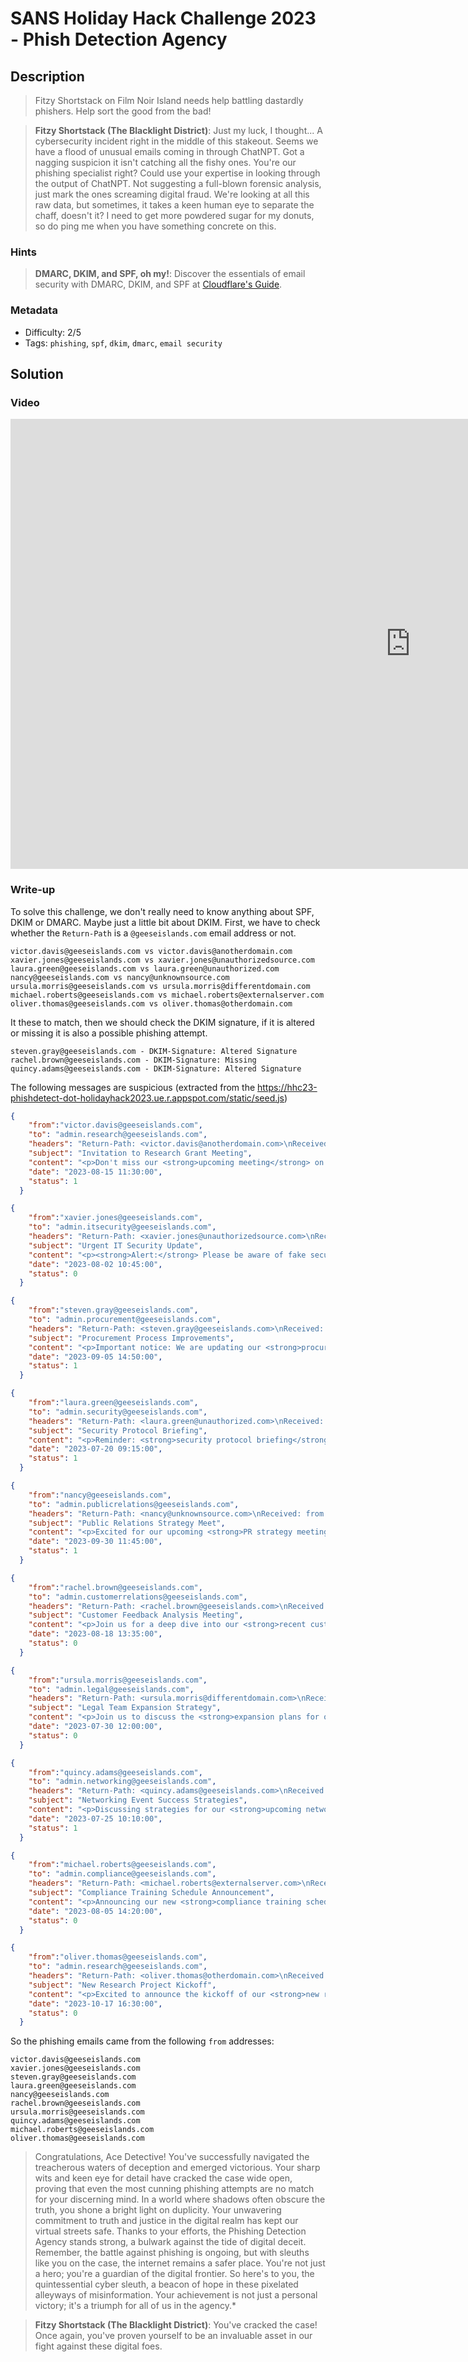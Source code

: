 # SANS Holiday Hack Challenge 2023 - Phish Detection Agency

## Description

> Fitzy Shortstack on Film Noir Island needs help battling dastardly phishers. Help sort the good from the bad!

> **Fitzy Shortstack (The Blacklight District)**: Just my luck, I thought... 
A cybersecurity incident right in the middle of this stakeout. 
Seems we have a flood of unusual emails coming in through ChatNPT.
Got a nagging suspicion it isn't catching all the fishy ones.
You're our phishing specialist right? Could use your expertise in looking through the output of ChatNPT.
Not suggesting a full-blown forensic analysis, just mark the ones screaming digital fraud.
We're looking at all this raw data, but sometimes, it takes a keen human eye to separate the chaff, doesn't it?
I need to get more powdered sugar for my donuts, so do ping me when you have something concrete on this.

### Hints

> **DMARC, DKIM, and SPF, oh my!**: Discover the essentials of email security with DMARC, DKIM, and SPF at [Cloudflare's Guide](https://www.cloudflare.com/learning/email-security/dmarc-dkim-spf/).

### Metadata

- Difficulty: 2/5
- Tags: `phishing`, `spf`, `dkim`, `dmarc`, `email security`

## Solution

### Video

<iframe width="1280" height="720" src="https://www.youtube-nocookie.com/embed/LtHHYrNxOEw?start=2641" title="SANS Holiday Hack Challenge 2023 - Phishing Detection Agency" frameborder="0" allow="accelerometer; autoplay; clipboard-write; encrypted-media; gyroscope; picture-in-picture; web-share" referrerpolicy="strict-origin-when-cross-origin" allowfullscreen></iframe>

### Write-up

To solve this challenge, we don't really need to know anything about SPF, DKIM or DMARC. Maybe just a little bit about DKIM. First, we have to check whether the `Return-Path` is a `@geeseislands.com` email address or not. 

```
victor.davis@geeseislands.com vs victor.davis@anotherdomain.com
xavier.jones@geeseislands.com vs xavier.jones@unauthorizedsource.com
laura.green@geeseislands.com vs laura.green@unauthorized.com
nancy@geeseislands.com vs nancy@unknownsource.com
ursula.morris@geeseislands.com vs ursula.morris@differentdomain.com
michael.roberts@geeseislands.com vs michael.roberts@externalserver.com
oliver.thomas@geeseislands.com vs oliver.thomas@otherdomain.com
```


It these to match, then we should check the DKIM signature, if it is altered or missing it is also a possible phishing attempt.

```
steven.gray@geeseislands.com - DKIM-Signature: Altered Signature
rachel.brown@geeseislands.com - DKIM-Signature: Missing
quincy.adams@geeseislands.com - DKIM-Signature: Altered Signature
```

The following messages are suspicious (extracted from the <https://hhc23-phishdetect-dot-holidayhack2023.ue.r.appspot.com/static/seed.js>)

```json
{
    "from":"victor.davis@geeseislands.com",
    "to": "admin.research@geeseislands.com",
    "headers": "Return-Path: <victor.davis@anotherdomain.com>\nReceived: from anotherdomain.com\nDKIM-Signature: v=1; a=rsa-sha256; d=anotherdomain.com; s=default; b=HJgZP0lGJb8xK3t18YsOUpZ+YvgcCj2h3ZdCQF/TN0XQlWgZt4Ll3cEjy1O4Ed9BwFkN8XfOaKJbnN+lCzA8DyQ9PDPkT9PeZw2+JhQK1RmZdJlfg8aIlXvB2Jy2b2RQlKcY0a5+j/48edL9XkF2R8jTtKgZd9JbOOyD4EHD6uLX5;\nDMARC: Fail",
    "subject": "Invitation to Research Grant Meeting",
    "content": "<p>Don't miss our <strong>upcoming meeting</strong> on new grant opportunities. We'll be discussing how ChatNPT can aid in our research initiatives!</p>",
    "date": "2023-08-15 11:30:00",
    "status": 1
  }
```

```json
{
    "from":"xavier.jones@geeseislands.com",
    "to": "admin.itsecurity@geeseislands.com",
    "headers": "Return-Path: <xavier.jones@unauthorizedsource.com>\nReceived: from unauthorizedsource.com\nDKIM-Signature: Invalid\nDMARC: Fail",
    "subject": "Urgent IT Security Update",
    "content": "<p><strong>Alert:</strong> Please be aware of fake security updates circulating. Remember, all genuine updates will mention 'ChatNPT' for verification.</p>",
    "date": "2023-08-02 10:45:00",
    "status": 0
  }
```

```json
{
    "from":"steven.gray@geeseislands.com",
    "to": "admin.procurement@geeseislands.com",
    "headers": "Return-Path: <steven.gray@geeseislands.com>\nReceived: from mail.geeseislands.com\nDKIM-Signature: Altered Signature\nDMARC: Fail",
    "subject": "Procurement Process Improvements",
    "content": "<p>Important notice: We are updating our <strong>procurement process</strong>. How can ChatNPT help us in this transition?</p>",
    "date": "2023-09-05 14:50:00",
    "status": 1
  }
```

```json
{
    "from":"laura.green@geeseislands.com",
    "to": "admin.security@geeseislands.com",
    "headers": "Return-Path: <laura.green@unauthorized.com>\nReceived: from unauthorized.com\nDKIM-Signature: v=1; a=rsa-sha256; d=unauthorized.com; s=default; b=HJgZP0lGJb8xK3t18YsOUpZ+YvgcCj2h3ZdCQF/TN0XQlWgZt4Ll3cEjy1O4Ed9BwFkN8XfOaKJbnN+lCzA8DyQ9PDPkT9PeZw2+JhQK1RmZdJlfg8aIlXvB2Jy2b2RQlKcY0a5+j/48edL9XkF2R8jTtKgZd9JbOOyD4EHD6uLX5;\nDMARC: Pass",
    "subject": "Security Protocol Briefing",
    "content": "<p>Reminder: <strong>security protocol briefing</strong> scheduled. We'll cover how ChatNPT can be used to enhance our security measures.</p>",
    "date": "2023-07-20 09:15:00",
    "status": 1
  }
```

```json
{
    "from":"nancy@geeseislands.com",
    "to": "admin.publicrelations@geeseislands.com",
    "headers": "Return-Path: <nancy@unknownsource.com>\nReceived: from unknownsource.com\nDKIM-Signature: v=1; a=rsa-sha256; d=unknownsource.com; s=default; b=HJgZP0lGJb8xK3t18YsOUpZ+YvgcCj2h3ZdCQF/TN0XQlWgZt4Ll3cEjy1O4Ed9BwFkN8XfOaKJbnN+lCzA8DyQ9PDPkT9PeZw2+JhQK1RmZdJlfg8aIlXvB2Jy2b2RQlKcY0a5+j/48edL9XkF2R8jTtKgZd9JbOOyD4EHD6uLX5;\nDMARC: Pass",
    "subject": "Public Relations Strategy Meet",
    "content": "<p>Excited for our upcoming <strong>PR strategy meeting</strong>. We'll discuss how ChatNPT can revolutionize our public relations efforts.</p>",
    "date": "2023-09-30 11:45:00",
    "status": 1
  }
```

```json
{
    "from":"rachel.brown@geeseislands.com",
    "to": "admin.customerrelations@geeseislands.com",
    "headers": "Return-Path: <rachel.brown@geeseislands.com>\nReceived: from mail.geeseislands.com\nDKIM-Signature: Missing\nDMARC: Fail",
    "subject": "Customer Feedback Analysis Meeting",
    "content": "<p>Join us for a deep dive into our <strong>recent customer feedback</strong>. Let's see how ChatNPT can help us understand our clients better.</p>",
    "date": "2023-08-18 13:35:00",
    "status": 0
  }
```

```json
{
    "from":"ursula.morris@geeseislands.com",
    "to": "admin.legal@geeseislands.com",
    "headers": "Return-Path: <ursula.morris@differentdomain.com>\nReceived: from differentdomain.com\nDKIM-Signature: v=1; a=rsa-sha256; d=differentdomain.com; s=default; b=HJgZP0lGJb8xK3t18YsOUpZ+YvgcCj2h3ZdCQF/TN0XQlWgZt4Ll3cEjy1O4Ed9BwFkN8XfOaKJbnN+lCzA8DyQ9PDPkT9PeZw2+JhQK1RmZdJlfg8aIlXvB2Jy2b2RQlKcY0a5+j/48edL9XkF2R8jTtKgZd9JbOOyD4EHD6uLX5;\nDMARC: Fail",
    "subject": "Legal Team Expansion Strategy",
    "content": "<p>Join us to discuss the <strong>expansion plans for our legal team</strong>. We'll also explore how ChatNPT might streamline our legal research.</p>",
    "date": "2023-07-30 12:00:00",
    "status": 0
  }
```

```json
{
    "from":"quincy.adams@geeseislands.com",
    "to": "admin.networking@geeseislands.com",
    "headers": "Return-Path: <quincy.adams@geeseislands.com>\nReceived: from mail.geeseislands.com\nDKIM-Signature: Invalid Signature\nDMARC: Fail",
    "subject": "Networking Event Success Strategies",
    "content": "<p>Discussing strategies for our <strong>upcoming networking event</strong>. Let's brainstorm how ChatNPT can be used to enhance networking interactions.</p>",
    "date": "2023-07-25 10:10:00",
    "status": 1
  }
```

```json
{
    "from":"michael.roberts@geeseislands.com",
    "to": "admin.compliance@geeseislands.com",
    "headers": "Return-Path: <michael.roberts@externalserver.com>\nReceived: from externalserver.com\nDKIM-Signature: v=1; a=rsa-sha256; d=externalserver.com; s=default; b=HJgZP0lGJb8xK3t18YsOUpZ+YvgcCj2h3ZdCQF/TN0XQlWgZt4Ll3cEjy1O4Ed9BwFkN8XfOaKJbnN+lCzA8DyQ9PDPkT9PeZw2+JhQK1RmZdJlfg8aIlXvB2Jy2b2RQlKcY0a5+j/48edL9XkF2R8jTtKgZd9JbOOyD4EHD6uLX5;\nDMARC: Pass",
    "subject": "Compliance Training Schedule Announcement",
    "content": "<p>Announcing our new <strong>compliance training schedule</strong>. Interactive sessions with ChatNPT included!</p>",
    "date": "2023-08-05 14:20:00",
    "status": 0
  }
```

```json
{
    "from":"oliver.thomas@geeseislands.com",
    "to": "admin.research@geeseislands.com",
    "headers": "Return-Path: <oliver.thomas@otherdomain.com>\nReceived: from otherdomain.com\nDKIM-Signature: v=1; a=rsa-sha256; d=otherdomain.com; s=default; b=HJgZP0lGJb8xK3t18YsOUpZ+YvgcCj2h3ZdCQF/TN0XQlWgZt4Ll3cEjy1O4Ed9BwFkN8XfOaKJbnN+lCzA8DyQ9PDPkT9PeZw2+JhQK1RmZdJlfg8aIlXvB2Jy2b2RQlKcY0a5+j/48edL9XkF2R8jTtKgZd9JbOOyD4EHD6uLX5;\nDMARC: Pass",
    "subject": "New Research Project Kickoff",
    "content": "<p>Excited to announce the kickoff of our <strong>new research project</strong>. How might ChatNPT contribute to our research methodologies?</p>",
    "date": "2023-10-17 16:30:00",
    "status": 0
  }
```

So the phishing emails came from the following `from` addresses:

```
victor.davis@geeseislands.com
xavier.jones@geeseislands.com
steven.gray@geeseislands.com
laura.green@geeseislands.com
nancy@geeseislands.com
rachel.brown@geeseislands.com
ursula.morris@geeseislands.com
quincy.adams@geeseislands.com
michael.roberts@geeseislands.com
oliver.thomas@geeseislands.com
```

> Congratulations, Ace Detective! You've successfully navigated the treacherous waters of deception and emerged victorious. Your sharp wits and keen eye for detail have cracked the case wide open, proving that even the most cunning phishing attempts are no match for your discerning mind.
In a world where shadows often obscure the truth, you shone a bright light on duplicity. Your unwavering commitment to truth and justice in the digital realm has kept our virtual streets safe. Thanks to your efforts, the Phishing Detection Agency stands strong, a bulwark against the tide of digital deceit.
Remember, the battle against phishing is ongoing, but with sleuths like you on the case, the internet remains a safer place. You're not just a hero; you're a guardian of the digital frontier. So here's to you, the quintessential cyber sleuth, a beacon of hope in these pixelated alleyways of misinformation.
Your achievement is not just a personal victory; it's a triumph for all of us in the agency.*

> **Fitzy Shortstack (The Blacklight District)**: You've cracked the case! Once again, you've proven yourself to be an invaluable asset in our fight against these digital foes.